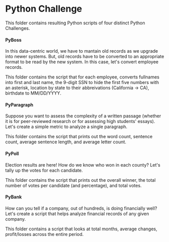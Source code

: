 # Python Challenge

This folder contains resulting Python scripts of four distinct Python Challenges.  

#### PyBoss 

In this data-centric world, we have to mantain old records as we upgrade into newer systems. But, old records have to be converted to an appropriate format to be read by the new system. In this case, let's convert employee records. 

This folder contains the script that for each employee, converts fullnames into first and last name, the 9-digit SSN to hide the first five numbers with an asterisk, location by state to their abbreivations (California -> CA), birthdate to MM/DD/YYYY.

#### PyParagraph 

Suppose you want to assess the complexity of a written passage (whether it is for peer-reviewed research or for assessing high students' essays). Let's create a simple metric to analyze a single paragraph.

This folder contains the script that prints out the word count, sentence count, average sentence length, and average letter count.

#### PyPoll 

Election results are here! How do we know who won in each county? Let's tally up the votes for each candidate. 

This folder contains the script that prints out the overall winner, the total number of votes per candidate (and percentage), and total votes.

#### PyBank 

How can you tell if a company, out of hundreds, is doing financially well? Let's create a script that helps analyze financial records of any given company. 

This folder contains a script that looks at total months, average changes, profit/losses across the entire period.

